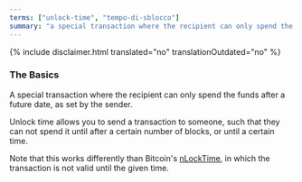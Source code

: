 ```yaml
---
terms: ["unlock-time", "tempo-di-sblocco"]
summary: "a special transaction where the recipient can only spend the funds after a future date, as set by the sender"
---
```


{% include disclaimer.html translated="no" translationOutdated="no" %}
### The Basics

A special transaction where the recipient can only spend the funds after a future date, as set by the sender.

Unlock time allows you to send a transaction to someone, such that they can not spend it until after a certain number of blocks, or until a certain time.

Note that this works differently than Bitcoin's [nLockTime](https://en.bitcoin.it/wiki/NLockTime), in which the transaction is not valid until the given time.
